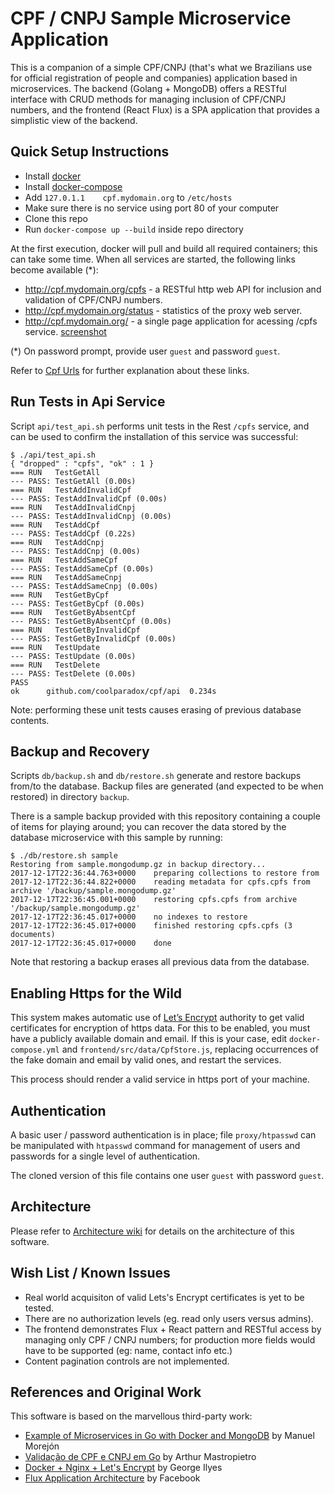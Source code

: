 # CPF / CNPJ Sample Microservice Application

This is a companion of a simple CPF/CNPJ (that's what we Brazilians use for official registration of people and companies) application based in microservices. The backend (Golang + MongoDB) offers a RESTful interface with CRUD methods for managing inclusion of CPF/CNPJ numbers, and the frontend (React Flux) is a SPA application that provides a simplistic view of the backend.

## Quick Setup Instructions

* Install [docker](https://www.docker.com/)
* Install [docker-compose](https://docs.docker.com/compose/)
* Add `127.0.1.1	cpf.mydomain.org` to `/etc/hosts`
* Make sure there is no service using port 80 of your computer
* Clone this repo
* Run `docker-compose up --build` inside repo directory

At the first execution, docker will pull and build all required containers; this can take some time.
When all services are started, the following links become available (*):

* http://cpf.mydomain.org/cpfs - a RESTful http web API for inclusion and validation of CPF/CNPJ numbers.
* http://cpf.mydomain.org/status - statistics of the proxy web server.
* http://cpf.mydomain.org/ - a single page application for acessing /cpfs service. [screenshot](https://github.com/coolparadox/nw-chlg/blob/master/doc/frontend_screenshot.png)

(*) On password prompt, provide user `guest` and password `guest`.

Refer to [Cpf Urls](https://github.com/coolparadox/nw-chlg/wiki/Cpf-Urls) for further explanation about these links.

## Run Tests in Api Service

Script `api/test_api.sh` performs unit tests in the Rest `/cpfs` service, and can be used to confirm the installation of this service was successful:

```
$ ./api/test_api.sh
{ "dropped" : "cpfs", "ok" : 1 }
=== RUN   TestGetAll
--- PASS: TestGetAll (0.00s)
=== RUN   TestAddInvalidCpf
--- PASS: TestAddInvalidCpf (0.00s)
=== RUN   TestAddInvalidCnpj
--- PASS: TestAddInvalidCnpj (0.00s)
=== RUN   TestAddCpf
--- PASS: TestAddCpf (0.22s)
=== RUN   TestAddCnpj
--- PASS: TestAddCnpj (0.00s)
=== RUN   TestAddSameCpf
--- PASS: TestAddSameCpf (0.00s)
=== RUN   TestAddSameCnpj
--- PASS: TestAddSameCnpj (0.00s)
=== RUN   TestGetByCpf
--- PASS: TestGetByCpf (0.00s)
=== RUN   TestGetByAbsentCpf
--- PASS: TestGetByAbsentCpf (0.00s)
=== RUN   TestGetByInvalidCpf
--- PASS: TestGetByInvalidCpf (0.00s)
=== RUN   TestUpdate
--- PASS: TestUpdate (0.00s)
=== RUN   TestDelete
--- PASS: TestDelete (0.00s)
PASS
ok  	github.com/coolparadox/cpf/api	0.234s
```

Note: performing these unit tests causes erasing of previous database contents.

## Backup and Recovery

Scripts `db/backup.sh` and `db/restore.sh` generate and restore backups from/to the database. Backup files are generated (and expected to be when restored) in directory `backup`.

There is a sample backup provided with this repository containing a couple of items for playing around; you can recover the data stored by the database microservice with this sample by running:

```
$ ./db/restore.sh sample
Restoring from sample.mongodump.gz in backup directory...
2017-12-17T22:36:44.763+0000	preparing collections to restore from
2017-12-17T22:36:44.822+0000	reading metadata for cpfs.cpfs from archive '/backup/sample.mongodump.gz'
2017-12-17T22:36:45.001+0000	restoring cpfs.cpfs from archive '/backup/sample.mongodump.gz'
2017-12-17T22:36:45.017+0000	no indexes to restore
2017-12-17T22:36:45.017+0000	finished restoring cpfs.cpfs (3 documents)
2017-12-17T22:36:45.017+0000	done
```
Note that restoring a backup erases all previous data from the database.

## Enabling Https for the Wild

This system makes automatic use of [Let’s Encrypt](https://letsencrypt.org/) authority to get valid certificates for encryption of https data. For this to be enabled, you must have a publicly available domain and email. If this is your case, edit `docker-compose.yml` and `frontend/src/data/CpfStore.js`, replacing occurrences of the fake domain and email by valid ones, and restart the services.

This process should render a valid service in https port of your machine.

## Authentication

A basic user / password authentication is in place; file `proxy/htpasswd` can be manipulated with `htpasswd` command for management of users and passwords for a single level of authentication.

The cloned version of this file contains one user `guest` with password `guest`.

## Architecture

Please refer to [Architecture wiki](https://github.com/coolparadox/nw-chlg/wiki/Architecture) for details on the architecture of this software.

## Wish List / Known Issues

* Real world acquisiton of valid Lets's Encrypt certificates is yet to be tested.
* There are no authorization levels (eg. read only users versus admins).
* The frontend demonstrates Flux + React pattern and RESTful access by managing only CPF / CNPJ numbers; for production  more fields would have to be supported (eg: name, contact info etc.)
* Content pagination controls are not implemented.

## References and Original Work

This software is based on the marvellous third-party work:

* [Example of Microservices in Go with Docker and MongoDB](https://github.com/mmorejon/microservices-docker-go-mongodb) by Manuel Morejón
* [Validação de CPF e CNPJ em Go](https://gopher.net.br/validacao-de-cpf-e-cnpj-em-go/) by Arthur Mastropietro
* [Docker + Nginx + Let's Encrypt](https://gilyes.com/docker-nginx-letsencrypt/) by George Ilyes
* [Flux Application Architecture](https://github.com/facebook/flux) by Facebook
